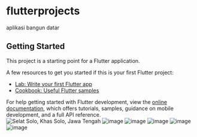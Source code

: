 # flutterprojects

aplikasi bangun datar

## Getting Started

This project is a starting point for a Flutter application.

A few resources to get you started if this is your first Flutter project:

- [Lab: Write your first Flutter app](https://docs.flutter.dev/get-started/codelab)
- [Cookbook: Useful Flutter samples](https://docs.flutter.dev/cookbook)

For help getting started with Flutter development, view the
[online documentation](https://docs.flutter.dev/), which offers tutorials,
samples, guidance on mobile development, and a full API reference.
![Selat Solo, Khas Solo, Jawa Tengah](https://github.com/rayhanwkwk/bangun_datar/assets/115200505/aff0d4c1-d665-4e7b-9aaf-1327b76e9225)
![image](https://github.com/rayhanwkwk/bangun_datar/assets/115200505/00d40bb7-3024-4461-a539-cb56378f9f74)
![image](https://github.com/rayhanwkwk/bangun_datar/assets/115200505/a69d3ce7-26f3-41b7-bbd3-698916da7cd9)
![image](https://github.com/rayhanwkwk/bangun_datar/assets/115200505/fff9f977-f2c2-4745-988f-e48cb7694e27)
![image](https://github.com/rayhanwkwk/bangun_datar/assets/115200505/13ea2168-f7ec-4efc-9097-f37ba09e61fc)
![image](https://github.com/rayhanwkwk/bangun_datar/assets/115200505/2226e015-158c-4edf-94aa-ee2b951c490e)





